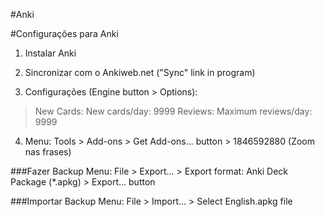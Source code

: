 #Anki


#Configurações para Anki
1. Instalar Anki

2. Sincronizar com o Ankiweb.net ("Sync" link in program)

3. Configurações (Engine button > Options):
> New Cards: New cards/day: 9999
> Reviews: Maximum reviews/day: 9999

4. Menu: Tools > Add-ons > Get Add-ons... button > 1846592880  (Zoom nas frases)


###Fazer Backup
Menu: File > Export... > Export format: Anki Deck Package (*.apkg) > Export... button

###Importar Backup
Menu: File > Import... > Select English.apkg file
